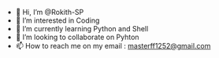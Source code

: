 - 👋 Hi, I’m @Rokith-SP
- 👀 I’m interested in Coding
- 🌱 I’m currently learning Python and Shell
- 💞️ I’m looking to collaborate on Pyhton
- 📫 How to reach me on my email : masterff1252@gmail.com

<!---
Rokith-SP/Rokith-SP is a ✨ special ✨ repository because its `README.md` (this file) appears on your GitHub profile.
You can click the Preview link to take a look at your changes.
--->
